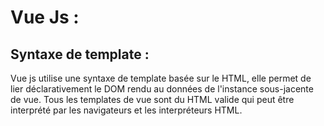 # Vue Js : 

## Syntaxe de template :

Vue js utilise une syntaxe de template basée sur le HTML, elle permet de lier déclarativement le DOM rendu au données de l'instance sous-jacente de vue. Tous les templates de vue sont du HTML valide qui peut être interprété par les navigateurs et les interpréteurs HTML.
